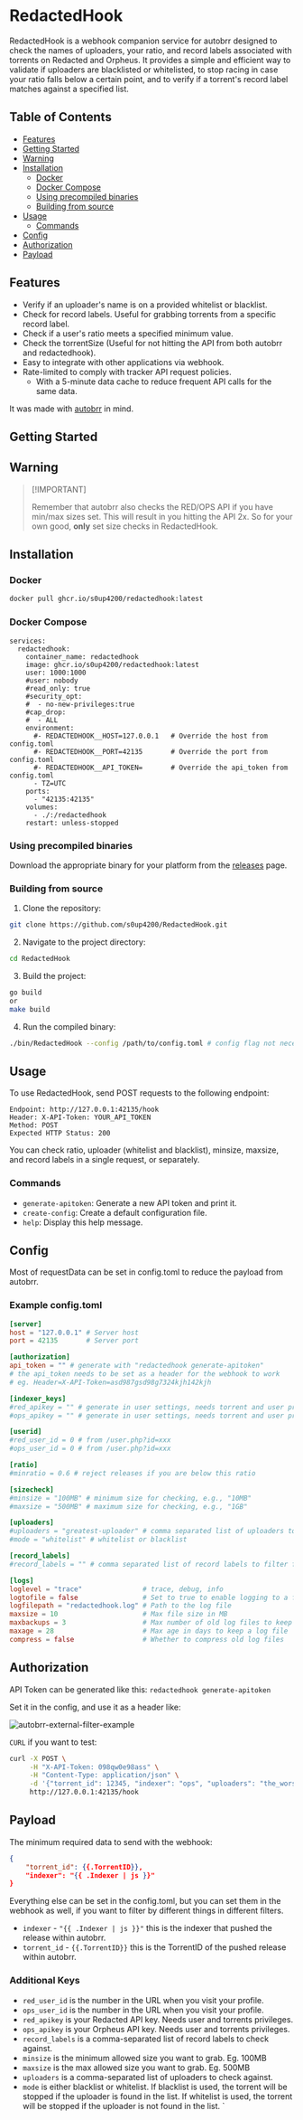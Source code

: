 # RedactedHook

RedactedHook is a webhook companion service for autobrr designed to check the names of uploaders, your ratio, and record labels associated with torrents on Redacted and Orpheus. It provides a simple and efficient way to validate if uploaders are blacklisted or whitelisted, to stop racing in case your ratio falls below a certain point, and to verify if a torrent's record label matches against a specified list.

## Table of Contents

- [Features](#features)
- [Getting Started](#getting-started)
- [Warning](#warning)
- [Installation](#installation)
  - [Docker](#docker)
  - [Docker Compose](#docker-compose)
  - [Using precompiled binaries](#using-precompiled-binaries)
  - [Building from source](#building-from-source)
- [Usage](#usage)
  - [Commands](#commands)
- [Config](#config)
- [Authorization](#authorization)
- [Payload](#payload)

## Features

- Verify if an uploader's name is on a provided whitelist or blacklist.
- Check for record labels. Useful for grabbing torrents from a specific record label.
- Check if a user's ratio meets a specified minimum value.
- Check the torrentSize (Useful for not hitting the API from both autobrr and redactedhook).
- Easy to integrate with other applications via webhook.
- Rate-limited to comply with tracker API request policies.
  - With a 5-minute data cache to reduce frequent API calls for the same data.

It was made with [autobrr](https://github.com/autobrr/autobrr) in mind.

## Getting Started

## Warning

> \[!IMPORTANT]
>
> Remember that autobrr also checks the RED/OPS API if you have min/max sizes set. This will result in you hitting the API 2x.
> So for your own good, **only** set size checks in RedactedHook.

## Installation

### Docker

```bash
docker pull ghcr.io/s0up4200/redactedhook:latest
```

### Docker Compose

```docker
services:
  redactedhook:
    container_name: redactedhook
    image: ghcr.io/s0up4200/redactedhook:latest
    user: 1000:1000
    #user: nobody
    #read_only: true
    #security_opt:
    #  - no-new-privileges:true
    #cap_drop:
    #  - ALL
    environment:
      #- REDACTEDHOOK__HOST=127.0.0.1   # Override the host from config.toml
      #- REDACTEDHOOK__PORT=42135       # Override the port from config.toml
      #- REDACTEDHOOK__API_TOKEN=       # Override the api_token from config.toml
      - TZ=UTC
    ports:
      - "42135:42135"
    volumes:
      - ./:/redactedhook
    restart: unless-stopped
```

### Using precompiled binaries

Download the appropriate binary for your platform from the [releases](https://github.com/s0up4200/RedactedHook/releases/latest) page.

### Building from source

1. Clone the repository:

```bash
git clone https://github.com/s0up4200/RedactedHook.git
```

2. Navigate to the project directory:

```bash
cd RedactedHook
```

3. Build the project:

```bash
go build
or
make build
```

4. Run the compiled binary:

```bash
./bin/RedactedHook --config /path/to/config.toml # config flag not necessary if file is next to binary
```

## Usage

To use RedactedHook, send POST requests to the following endpoint:

```console
Endpoint: http://127.0.0.1:42135/hook
Header: X-API-Token: YOUR_API_TOKEN
Method: POST
Expected HTTP Status: 200
```

You can check ratio, uploader (whitelist and blacklist), minsize, maxsize, and record labels in a single request, or separately.

### Commands

- `generate-apitoken`: Generate a new API token and print it.
- `create-config`: Create a default configuration file.
- `help`: Display this help message.

## Config

Most of requestData can be set in config.toml to reduce the payload from autobrr.

### Example config.toml

```toml
[server]
host = "127.0.0.1" # Server host
port = 42135       # Server port

[authorization]
api_token = "" # generate with "redactedhook generate-apitoken"
# the api_token needs to be set as a header for the webhook to work
# eg. Header=X-API-Token=asd987gsd98g7324kjh142kjh

[indexer_keys]
#red_apikey = "" # generate in user settings, needs torrent and user privileges
#ops_apikey = "" # generate in user settings, needs torrent and user privileges

[userid]
#red_user_id = 0 # from /user.php?id=xxx
#ops_user_id = 0 # from /user.php?id=xxx

[ratio]
#minratio = 0.6 # reject releases if you are below this ratio

[sizecheck]
#minsize = "100MB" # minimum size for checking, e.g., "10MB"
#maxsize = "500MB" # maximum size for checking, e.g., "1GB"

[uploaders]
#uploaders = "greatest-uploader" # comma separated list of uploaders to allow
#mode = "whitelist" # whitelist or blacklist

[record_labels]
#record_labels = "" # comma separated list of record labels to filter for

[logs]
loglevel = "trace"               # trace, debug, info
logtofile = false                # Set to true to enable logging to a file
logfilepath = "redactedhook.log" # Path to the log file
maxsize = 10                     # Max file size in MB
maxbackups = 3                   # Max number of old log files to keep
maxage = 28                      # Max age in days to keep a log file
compress = false                 # Whether to compress old log files
```

## Authorization

API Token can be generated like this: `redactedhook generate-apitoken`

Set it in the config, and use it as a header like:

![autobrr-external-filter-example](<.github/images/autobrr-external-filters.png>)

`CURL` if you want to test:

```bash
curl -X POST \
     -H "X-API-Token: 098qw0e98ass" \
     -H "Content-Type: application/json" \
     -d '{"torrent_id": 12345, "indexer": "ops", "uploaders": "the_worst_uploader,thebestuploader", "mode": "blacklist"}' \
     http://127.0.0.1:42135/hook
```

## Payload

The minimum required data to send with the webhook:

```json
{
    "torrent_id": {{.TorrentID}},
    "indexer": "{{ .Indexer | js }}"
}
```

Everything else can be set in the config.toml, but you can set them in the webhook as well, if you want to filter by different things in different filters.

- `indexer` - `"{{ .Indexer | js }}"` this is the indexer that pushed the release within autobrr.
- `torrent_id` - `{{.TorrentID}}` this is the TorrentID of the pushed release within autobrr.

### Additional Keys

- `red_user_id` is the number in the URL when you visit your profile.
- `ops_user_id` is the number in the URL when you visit your profile.
- `red_apikey` is your Redacted API key. Needs user and torrents privileges.
- `ops_apikey` is your Orpheus API key. Needs user and torrents privileges.
- `record_labels` is a comma-separated list of record labels to check against.
- `minsize` is the minimum allowed size you want to grab. Eg. 100MB
- `maxsize` is the max allowed size you want to grab. Eg. 500MB
- `uploaders` is a comma-separated list of uploaders to check against.
- `mode` is either blacklist or whitelist. If blacklist is used, the torrent will be stopped if the uploader is found in the list. If whitelist is used, the torrent will be stopped if the uploader is not found in the list.
  `
